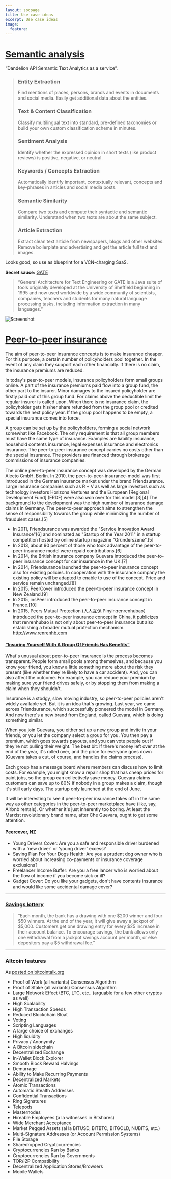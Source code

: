 ```yaml
---
layout: socpage
title: Use case ideas
excerpt: Use case ideas
image:
  feature:
---
```


# [Semantic analysis](https://dandelion.eu/)

“Dandelion API Semantic Text Analytics as a service”. 

> ### Entity Extraction
> Find mentions of places, persons, brands and events in documents and social media. Easily get additional data about the entities.
> 
> ### Text & Content Classification
> Classify multilingual text into standard, pre-defined taxonomies or build your own custom classification scheme in minutes.
> 
> ### Sentiment Analysis
> Identify whether the expressed opinion in short texts (like product reviews) is positive, negative, or neutral.
> 
> ### Keywords / Concepts Extraction
> Automatically identify important, contextually relevant, concepts and key-phrases in articles and social media posts.
> 
> ### Semantic Similarity
> Compare two texts and compute their syntactic and semantic similarity. Understand when two texts are about the same subject.
> 
> ### Article Extraction
> Extract clean text article from newspapers, blogs and other websites. Remove boilerplate and advertising and get the article full text and images.

Looks good, so use as blueprint for a VCN-charging SaaS.

**Secret sauce:** [GATE](https://en.wikipedia.org/wiki/General_Architecture_for_Text_Engineering)

> “General Architecture for Text Engineering or GATE is a Java suite of tools originally developed at the University of Sheffield beginning in 1995 and now used worldwide by a wide community of scientists, companies, teachers and students for many natural language processing tasks, including information extraction in many languages.”

![Screenshot](https://upload.wikimedia.org/wikipedia/commons/0/0a/GATE5_main_window.png)


# [Peer-to-peer insurance](https://en.wikipedia.org/wiki/Peer-to-peer_insurance)

The aim of peer-to-peer insurance concepts is to make insurance cheaper. For this purpose, a certain number of policyholders pool together. In the event of any claim they support each other financially. If there is no claim, the insurance premiums are reduced.

In today's peer-to-peer models, insurance policyholders form small groups online. A part of the insurance premiums paid flow into a group fund, the other part to the insurer. Minor damages to the insured policyholder are firstly paid out of this group fund. For claims above the deductible limit the regular insurer is called upon. When there is no insurance claim, the policyholder gets his/her share refunded from the group pool or credited towards the next policy year. If the group pool happens to be empty, a special insurance comes into force.

A group can be set up by the policyholders, forming a social network somewhat like Facebook. The only requirement is that all group members must have the same type of insurance. Examples are liability insurance, household contents insurance, legal expenses insurance and electronics insurance. The peer-to-peer insurance concept carries no costs other than the special insurance. The providers are financed through brokerage commissions of insurance companies.

The online peer-to-peer insurance concept was developed by the German Alecto GmbH, Berlin. In 2010, the peer-to-peer-insurance-model was first introduced in the German insurance market under the brand Friendsurance. Large insurance companies such as R + V as well as large investors such as technology investors Horizons Ventures and the European [Regional Development Fund] (ERDF) were also won over for this model.[3][4] The background to the development was the high number of insurance damage claims in Germany. The peer-to-peer approach aims to strengthen the sense of responsibility towards the group while minimizing the number of fraudulent cases.[5]

- In 2011, Friendsurance was awarded the "Service Innovation Award Insurance"[6] and nominated as "Startup of the Year 2011" in a startup competition hosted by online startup magazine "Gründerszene".[5]
- In 2013, about 90 percent of those who took advantage of the peer-to-peer-insurance model were repaid contributions.[6]
- In 2014, the British insurance company Guevara introduced the peer-to-peer insurance concept for car insurance in the UK.[7]
- In 2014, Friendsurance launched the peer-to-peer insurance concept also for existing policies. In cooperation with the insurance company the existing policy will be adapted to enable to use of the concept. Price and service remain unchanged.[8]
- In 2015, PeerCover introduced the peer-to-peer insurance concept in New Zealand.[9]
- In 2015, insPeer introduced the peer-to-peer insurance concept in France.[10]
- In 2015, Peers Mutual Protection (人人互保 Pinyin:renrenhubao） introduced the peer-to-peer insurance concept in China, it publicizes that renrenhubao is not only about peer-to-peer insurance but also establishing a broader mutual protection mechanism. [<http://www.renrenhb.com>](http://www.renrenhb.com)

#### [“Insuring Yourself With A Group Of Friends Has Benefits”](http://www.fastcoexist.com/3032809/insuring-yourself-with-a-group-of-friends-has-benefits)

What's unusual about peer-to-peer insurance is the process becomes transparent. People form small pools among themselves, and because you know your friend, you know a little something more about the risk they present (like whether they're likely to have a car accident). And, you can also affect the outcome. For example, you can reduce your premium by making sure your friend drives safely, or by stopping them from making a claim when they shouldn't.

Insurance is a stodgy, slow moving industry, so peer-to-peer policies aren't widely available yet. But it is an idea that's growing. Last year, we came across Friendsurance, which successfully pioneered the model in Germany. And now there's a new brand from England, called Guevara, which is doing something similar.

When you join Guevara, you either set up a new group and invite in your friends, or you let the company select a group for you. You then pay a premium, which goes towards payouts, and you can vote people out if they're not pulling their weight. The best bit: If there's money left over at the end of the year, it's rolled over, and the price for everyone goes down (Guevara takes a cut, of course, and handles the claims process).

Each group has a message board where members can discuss how to limit costs. For example, you might know a repair shop that has cheap prices for paint jobs, so the group can collectively save money. Guevara claims customers can save up to 80% if nobody in a group makes a claim, though it's still early days. The startup only launched at the end of June.

It will be interesting to see if peer-to-peer insurance takes off in the same way as other categories in the peer-to-peer marketplace have (like, say, Airbnb rentals). Or whether it's just inherently too boring. At least the Marxist revolutionary brand name, after Che Guevara, ought to get some attention.

#### [Peercover, NZ](http://www.peercover.co.nz/)

- Young Drivers Cover: Are you a safe and responsible driver burdened with a 'new driver' or 'young driver' excess?
- Saving Plan For Your Dogs Health: Are you a prudent dog owner who is worried about increasing co-payments or insurance coverage exclusions?
- Freelancer Income Buffer: Are you a free lancer who is worried about the flow of income if you become sick or ill?
- Gadget Cover: Do you like your gadgets, don't have contents insurance and would like some accidental damage cover?

---

### [Savings lottery](http://www.bloomberg.com/news/articles/2015-09-25/there-s-gambling-going-on-at-this-bank-and-it-s-perfectly-legal)

> “Each month, the bank has a drawing with one $200 winner and four $50 winners. At the end of the year, it will give away a jackpot of $5,000. Customers get one drawing entry for every $25 increase in their account balance. To encourage savings, the bank allows only one withdrawal from a jackpot savings account per month, or else depositors pay a $5 withdrawal fee.”

---

### Altcoin features

As [posted on bitcointalk.org](https://bitcointalk.org/index.php?topic=1285351.0)

* Proof of Work (all variants) Consensus Algorithm
* Proof of Stake (all variants) Consensus Algorithm
* Large Network Effect (BTC, LTC, etc.. (arguable for a few other cryptos as well)
* High Scalability
* High Transaction Speeds
* Reduced Blockchain Bloat
* Voting
* Scripting Languages
* A large choice of exchanges
* High liquidity
* Privacy / Anonymity
* A Bitcoin sidechain
* Decentralized Exchange
* In-Wallet Block Explorer
* Smooth Block Reward Halvings
* Demurrage
* Ability to Make Recurring Payments
* Decentralized Markets
* Atomic Transactions
* Automatic Stealth Addresses
* Confidential Transactions
* Ring Signatures
* Telepods
* Masternodes
* Hireable Employees (a la witnesses in Bitshares)
* Wide Merchant Acceptance
* Market Pegged Assets (al la BITUSD, BITBTC, BITGOLD, NUBITS, etc.)
* Multi-Signature Addresses (or Account Permission Systems)
* File Storage
* Sharedropped Cryptocurrencies
* Cryptocurrencies Ran by Banks
* Cryptocurrencies Ran by Governments
* TOR/I2P Compatibility
* Decentralized Application Stores/Browsers
* Mobile Wallets